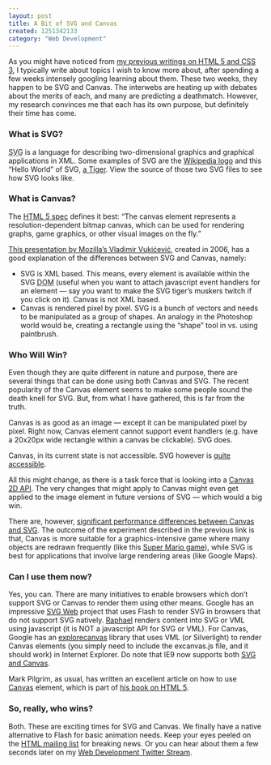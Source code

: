 ```yaml
--- 
layout: post
title: A Bit of SVG and Canvas
created: 1251342133
category: "Web Development"
---
```

<p>As you might have noticed from <a href="http://nimbupani.com/blog/web-design.html">my previous writings on HTML 5 and CSS 3</a>, I typically write about topics I wish to know more about, after spending a few weeks intensely <span class="strike">googling</span> learning about them. These two weeks, they happen to be SVG and Canvas. The interwebs are heating up with debates about the merits of each, and many are predicting a deathmatch. However, my research convinces me that each has its own purpose, but definitely their time has come.</p> 
<h3>What is SVG?</h3>
<p><abbr title="Scalable Vector Graphics">SVG</abbr> is a language for describing two-dimensional graphics and graphical applications in XML. Some examples of SVG are the <a href="http://upload.wikimedia.org/wikipedia/commons/7/77/Wikipedia_svg_logo.svg">Wikipedia logo</a> and this &ldquo;Hello World&rdquo; of SVG, <a href="http://www.amplesdk.com/examples/svg/tiger/">a Tiger</a>. View the source of those two SVG files to see how SVG looks like.</p> 
<h3>What is Canvas?</h3>  
<p>The <a href="http://dev.w3.org/html5/spec/Overview.html#the-canvas-element">HTML 5 spec</a> defines it best: &ldquo;The canvas element represents a resolution-dependent bitmap canvas, which can be used for rendering graphs, game graphics, or other visual images on the fly.&rdquo;</p>
<p><a href="http://people.mozilla.com/~vladimir/xtech2006/">This presentation by Mozilla&rsquo;s Vladimir Vuki&#x107;evi&#x107;</a>, created in 2006, has a good explanation of the differences between SVG and Canvas, namely:</p>
<ul>
	<li>SVG is XML based. This means, every element is available within the SVG <abbr title="Document Object Model">DOM</abbr> (useful when you want to attach javascript event handlers for an element &mdash; say you want to make the SVG tiger&rsquo;s muskers twitch if you click on it). Canvas is not XML based.</li>                        
	<li>Canvas is rendered pixel by pixel. SVG is a bunch of vectors and needs to be manipulated as a group of shapes. An analogy in the Photoshop world would be, creating a rectangle using the &ldquo;shape&rdquo; tool in vs. using paintbrush.</li>
</ul>                                               
<h3>Who Will Win?</h3>
<p>Even though they are quite different in nature and purpose, there are several things that can be done using both Canvas and SVG. The recent popularity of the Canvas element seems to make some people sound the death knell for SVG. But, from what I have gathered, this is far from the truth.</p> 
<p>Canvas is as good as an image — except it can be manipulated pixel by pixel. Right now, Canvas element cannot support event handlers (e.g. have a 20x20px wide rectangle within a canvas be clickable). SVG does.</p> 
<p>Canvas, in its current state is not accessible. SVG however is <a href="http://www.iheni.com/just-how-accessible-is-svg/">quite accessible</a>.</p>  
<p>All this might change, as there is a task force that is looking into a <a href="http://dev.w3.org/html5/canvas-api/canvas-2d-api.html">Canvas 2D API</a>. The very changes that might apply to Canvas might even get applied to the image element in future versions of SVG &mdash; which would a big win.</p>
<p>There are, however, <a href="http://www.borismus.com/canvas-vs-svg-performance/">significant performance differences between Canvas and SVG</a>. The outcome of the experiment described in the previous link is that, Canvas is more suitable for a graphics-intensive game where many objects are redrawn frequently (like this <a href="http://blog.nihilogic.dk/2008/04/super-mario-in-14kb-javascript.html">Super Mario game</a>), while SVG is best for applications that involve large rendering areas (like Google Maps).</p>  
<h3>Can I use them now?</h3>
<p>Yes, you can. There are many initiatives to enable browsers which don&rsquo;t  support SVG or Canvas to render them using other means. Google has an impressive <a href="http://code.google.com/p/svgweb/">SVG Web</a> project that uses Flash to render SVG in browsers that do not support SVG natively. <a href="http://raphaeljs.com/">Raphael</a> renders content into SVG or VML using javascript (it is NOT a javascript API for SVG or VML). For Canvas, Google has an <a href="http://code.google.com/p/explorercanvas/">explorecanvas</a> library that uses VML (or Silverlight) to render Canvas elements (you simply need to include the excanvas.js file, and it should work) in Internet Explorer.  Do note that IE9 now supports both <a href="http://ie.microsoft.com/testdrive/info/ReleaseNotes/Default.html">SVG and Canvas</a>.</p>
<p>Mark Pilgrim, as usual, has written an excellent article on how to use <a href="http://diveintohtml5.org/canvas.html">Canvas</a> element, which is part of <a href="http://diveintohtml5.org/">his book on HTML 5</a>.</p>
<h3>So, really, who wins?</h3>
<p>Both. These are exciting times for SVG and Canvas. We finally have a native alternative to Flash for basic animation needs. Keep your eyes peeled on the <a href="http://lists.w3.org/Archives/Public/public-html/">HTML mailing list</a> for breaking news. Or you can hear about them a few seconds later on my <a href="http://twitter.com/nimbuin">Web Development Twitter Stream</a>.</p>
